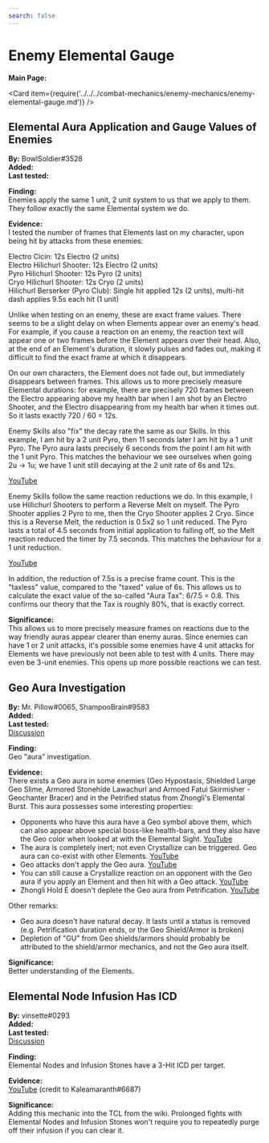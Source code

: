 ```yaml
---
search: false
---
```


# Enemy Elemental Gauge

**Main Page:**

<Card item={require('../../../combat-mechanics/enemy-mechanics/enemy-elemental-gauge.md')} />

## Elemental Aura Application and Gauge Values of Enemies

**By:** BowlSoldier\#3528  
**Added:** <Version date="2021-02-04" />  
**Last tested:** <VersionHl date="2021-02-04" />

**Finding:**  
Enemies apply the same 1 unit, 2 unit system to us that we apply to them. They follow exactly the same Elemental system we do.

**Evidence:**  
I tested the number of frames that Elements last on my character, upon being hit by attacks from these enemies:

Electro Cicin: 12s Electro \(2 units\)  
Electro Hilichurl Shooter: 12s Electro \(2 units\)  
Pyro Hilichurl Shooter: 12s Pyro \(2 units\)  
Cryo Hilichurl Shooter: 12s Cryo \(2 units\)  
Hilichurl Berserker \(Pyro Club\): Single hit applied 12s \(2 units\), multi-hit dash applies 9.5s each hit \(1 unit\)

Unlike when testing on an enemy, these are exact frame values. There seems to be a slight delay on when Elements appear over an enemy's head. For example, if you cause a reaction on an enemy, the reaction text will appear one or two frames before the Element appears over their head. Also, at the end of an Element's duration, it slowly pulses and fades out, making it difficult to find the exact frame at which it disappears.

On our own characters, the Element does not fade out, but immediately disappears between frames. This allows us to more precisely measure Elemental durations: for example, there are precisely 720 frames between the Electro appearing above my health bar when I am shot by an Electro Shooter, and the Electro disappearing from my health bar when it times out. So it lasts exactly 720 / 60 = 12s.

Enemy Skills also "fix" the decay rate the same as our Skills. In this example, I am hit by a 2 unit Pyro, then 11 seconds later I am hit by a 1 unit Pyro. The Pyro aura lasts precisely 6 seconds from the point I am hit with the 1 unit Pyro. This matches the behaviour we see ourselves when going 2u -&gt; 1u; we have 1 unit still decaying at the 2 unit rate of 6s and 12s.[ ](https://youtu.be/cUWXy_PNO_E)

[YouTube](https://youtu.be/cUWXy_PNO_E)

Enemy Skills follow the same reaction reductions we do. In this example, I use Hillichurl Shooters to perform a Reverse Melt on myself. The Pyro Shooter applies 2 Pyro to me, then the Cryo Shooter applies 2 Cryo. Since this is a Reverse Melt, the reduction is 0.5x2 so 1 unit reduced. The Pyro lasts a total of 4.5 seconds from initial application to falling off, so the Melt reaction reduced the timer by 7.5 seconds. This matches the behaviour for a 1 unit reduction.

[YouTube](https://youtu.be/qjTTqPpujiM)

In addition, the reduction of 7.5s is a precise frame count. This is the "taxless" value, compared to the "taxed" value of 6s. This allows us to calculate the exact value of the so-called "Aura Tax": 6/7.5 = 0.8. This confirms our theory that the Tax is roughly 80%, that is exactly correct.

**Significance:**  
This allows us to more precisely measure frames on reactions due to the way friendly auras appear clearer than enemy auras. Since enemies can have 1 or 2 unit attacks, it's possible some enemies have 4 unit attacks for Elements we have previously not been able to test with 4 units. There may even be 3-unit enemies. This opens up more possible reactions we can test.

## Geo Aura Investigation

**By:** Mr. Pillow\#0065, ShampooBrain\#9583  
**Added:** <Version date="2022-08-24" />  
**Last tested:** <VersionHl date="2022-08-24" />  
[Discussion](https://tickets.deeznuts.moe/transcripts/geo-aura-investigation)

**Finding:**  
Geo "aura" investigation.

**Evidence:**  
There exists a Geo aura in some enemies \(Geo Hypostasis, Shielded Large Geo Slime, Armored Stonehide Lawachurl and Armoed Fatui Skirmisher - Geochanter Bracer\) and in the Petrified status from Zhongli's Elemental Burst. This aura possesses some interesting properties:

* Opponents who have this aura have a Geo symbol above them, which can also appear above special boss-like health-bars, and they also have the Geo color when looked at with the Elemental Sight. [YouTube](https://www.youtube.com/watch?v=A5Ro0vl4aY0.)
* The aura is completely inert; not even Crystallize can be triggered. Geo aura can co-exist with other Elements. [YouTube](https://www.youtube.com/watch?v=p2Ko4uSVujo.)
* Geo attacks don't apply the Geo aura. [YouTube](https://www.youtube.com/watch?v=5GlX5SjeyFs)
* You can still cause a Crystallize reaction on an opponent with the Geo aura if you apply an Element and then hit with a Geo attack. [YouTube](https://youtu.be/5kOcGatrkMo)
* Zhongli Hold E doesn't deplete the Geo aura from Petrification. [YouTube](https://www.youtube.com/watch?v=pTOkctw_wNk)

Other remarks:

* Geo aura doesn't have natural decay. It lasts until a status is removed \(e.g. Petrification duration ends, or the Geo Shield/Armor is broken\)
* Depletion of "GU" from Geo shields/armors should probably be attributed to the shield/armor mechanics, and not the Geo aura itself.

**Significance:**  
Better understanding of the Elements.

## Elemental Node Infusion Has ICD

**By:** vinsette\#0293  
**Added:** <Version date="2022-08-24" />  
**Last tested:** <VersionHl date="2022-08-24" />  
[Discussion](https://tickets.deeznuts.moe/transcripts/elemental-node-infusion-has-icd)

**Finding:**  
Elemental Nodes and Infusion Stones have a 3-Hit ICD per target.

**Evidence:**  
[YouTube](https://m.youtube.com/watch?v=nMFPDOb3z24) \(credit to Kaleamaranth\#6687\)

**Significance:**  
Adding this mechanic into the TCL from the wiki. Prolonged fights with Elemental Nodes and Infusion Stones won't require you to repeatedly purge off their infusion if you can clear it.
